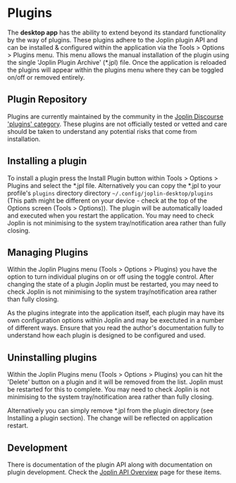 # Plugins

The **desktop app** has the ability to extend beyond its standard functionality by the way of plugins. These plugins adhere to the Joplin plugin API and can be installed & configured within the application via the Tools > Options > Plugins menu. This menu allows the manual installation of the plugin using the single 'Joplin Plugin Archive' (*.jpl) file. Once the application is reloaded the plugins will appear within the plugins menu where they can be toggled on/off or removed entirely.

## Plugin Repository

Plugins are currently maintained by the community in the [Joplin Discourse 'plugins' category](https://discourse.joplinapp.org/c/plugins/18). These plugins are not officially tested or vetted and care should be taken to understand any potential risks that come from installation.

## Installing a plugin

To install a plugin press the Install Plugin button within Tools > Options > Plugins and select the *.jpl file. Alternatively you can copy the *.jpl to your profile's `plugins` directory directory `~/.config/joplin-desktop/plugins` (This path might be different on your device - check at the top of the Options screen (Tools > Options)). The plugin will be automatically loaded and executed when you restart the application. You may need to check Joplin is not minimising to the system tray/notification area rather than fully closing.

## Managing Plugins

Within the Joplin Plugins menu (Tools > Options > Plugins) you have the option to turn individual plugins on or off using the toggle control. After changing the state of a plugin Joplin must be restarted, you may need to check Joplin is not minimising to the system tray/notification area rather than fully closing.

As the plugins integrate into the application itself, each plugin may have its own configuration options within Joplin and may be exectuted in a number of different ways. Ensure that you read the author's documentation fully to understand how each plugin is designed to be configured and used.

## Uninstalling plugins

Within the Joplin Plugins menu (Tools > Options > Plugins) you can hit the 'Delete' button on a plugin and it will be removed from the list. Joplin must be restarted for this to complete. You may need to check Joplin is not minimising to the system tray/notification area rather than fully closing.

Alternatively you can simply remove *.jpl from the plugin directory (see Installing a plugin section). The change will be reflected on application restart.

## Development

There is documentation of the plugin API along with documentation on plugin development. Check the [Joplin API Overview](https://github.com/laurent22/joplin/blob/dev/readme/api/overview.md) page for these items.
